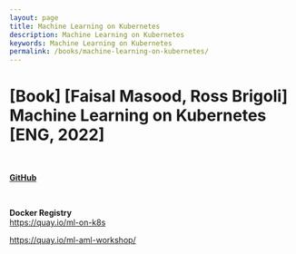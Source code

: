 ```yaml
---
layout: page
title: Machine Learning on Kubernetes
description: Machine Learning on Kubernetes
keywords: Machine Learning on Kubernetes
permalink: /books/machine-learning-on-kubernetes/
---
```


# [Book] [Faisal Masood, Ross Brigoli] Machine Learning on Kubernetes [ENG, 2022]

<br/>

**[GitHub](https://github.com/webmakaka/Machine-Learning-on-Kubernetes/tree/main/docs)**

<br/>

**Docker Registry**  
https://quay.io/ml-on-k8s

https://quay.io/ml-aml-workshop/

<!-- <br/>

```
AirFlow
https://hub.docker.com/r/bitnami/airflow
https://hub.docker.com/r/bitnami/airflow-worker/
https://hub.docker.com/r/bitnami/airflow-scheduler
https://hub.docker.com/r/bitnami/airflow-exporter
```

<br/>

### [Nana] Kubernetes Operator simply explained in 10 mins

https://www.youtube.com/watch?v=ha3LjlD6g7g

<br/>

### What is an Operator? Kubernetes & OpenShift Operators Explained.

https://www.youtube.com/watch?v=MfDpQru0-ok

<br/>

### Intro to the Operator Lifecycle Manager (OLM)

https://www.youtube.com/watch?v=5PorcMTYZTo

<br/>

```
Operator Lifecycle Manager: https://olm.operatorframework.io/
OLM GitHub: https://github.com/operator-framework/operator-lifecycle-manager
OperatorHub: https://operatorhub.io/
```

<br/>

Качнул книгу: The Kubernetes Operator Framework Book: Overcome complex Kubernetes cluster management challenges with automation toolkits English | 2022 | ISBN: 978-1803232850 | 328 Pages.

Все, чтобы починить платформу из книги Machine Learning on Kubernetes.

<br/>

```
$ kubectl get installplan -A
NAMESPACE   NAME            CSV                           APPROVAL    APPROVED
operators   install-fxnqm   opendatahub-operator.v1.1.2   Automatic   true
operators   install-mctbs   opendatahub-operator.v1.1.1   Automatic   true
```

<br/>

```
$ kubectl get packagemanifests
``` -->
